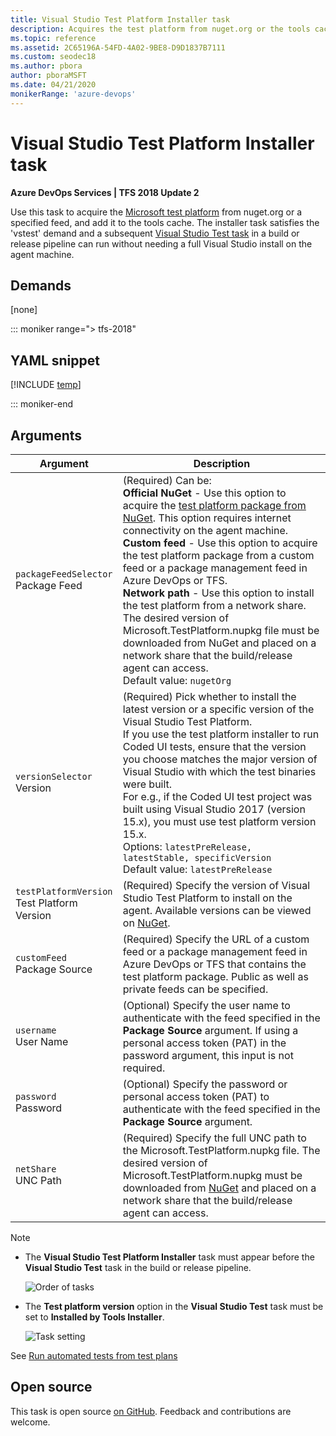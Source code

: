 ```yaml
---
title: Visual Studio Test Platform Installer task
description: Acquires the test platform from nuget.org or the tools cache and can allow you to run tests and collect diagnostic data
ms.topic: reference
ms.assetid: 2C65196A-54FD-4A02-9BE8-D9D1837B7111
ms.custom: seodec18
ms.author: pbora
author: pboraMSFT
ms.date: 04/21/2020
monikerRange: 'azure-devops'
---
```


# Visual Studio Test Platform Installer task

**Azure DevOps Services | TFS 2018 Update 2**

Use this task to acquire the [Microsoft test platform](https://www.nuget.org/packages/Microsoft.TestPlatform/)
from nuget.org or a specified feed, and add it to the tools cache. The installer task satisfies the 'vstest'
demand and a subsequent [Visual Studio Test task](../test/vstest.md)
in a build or release pipeline can run without needing a full Visual Studio install on the agent machine.

## Demands

[none]

::: moniker range="> tfs-2018"

## YAML snippet

[!INCLUDE [temp](../includes/yaml/VsTestPlatformToolInstallerV1.md)]

::: moniker-end

## Arguments

| Argument                                         | Description                                                                                                                                                                                                                                                                                                                                                                                                                                                                                                                                                                                                                                                                           |
| ------------------------------------------------ | ------------------------------------------------------------------------------------------------------------------------------------------------------------------------------------------------------------------------------------------------------------------------------------------------------------------------------------------------------------------------------------------------------------------------------------------------------------------------------------------------------------------------------------------------------------------------------------------------------------------------------------------------------------------------------------- |
| `packageFeedSelector`<br/>Package Feed           | (Required) Can be: <br />**Official NuGet** - Use this option to acquire the [test platform package from NuGet](https://www.nuget.org/packages/Microsoft.TestPlatform/). This option requires internet connectivity on the agent machine.<br />**Custom feed** - Use this option to acquire the test platform package from a custom feed or a package management feed in Azure DevOps or TFS.<br />**Network path** - Use this option to install the test platform from a network share. The desired version of Microsoft.TestPlatform.nupkg file must be downloaded from NuGet and placed on a network share that the build/release agent can access.<br />Default value: `nugetOrg` |
| `versionSelector`<br/> Version                   | (Required) Pick whether to install the latest version or a specific version of the Visual Studio Test Platform. <br/>If you use the test platform installer to run Coded UI tests, ensure that the version you choose matches the major version of Visual Studio with which the test binaries were built.<br/> For e.g., if the Coded UI test project was built using Visual Studio 2017 (version 15.x), you must use test platform version 15.x.<br />Options: `latestPreRelease, latestStable, specificVersion` <br/>Default value: `latestPreRelease`                                                                                                                              |
| `testPlatformVersion`<br/> Test Platform Version | (Required) Specify the version of Visual Studio Test Platform to install on the agent. Available versions can be viewed on [NuGet](https://www.nuget.org/packages/Microsoft.TestPlatform/).                                                                                                                                                                                                                                                                                                                                                                                                                                                                                           |
| `customFeed`<br/> Package Source                 | (Required) Specify the URL of a custom feed or a package management feed in Azure DevOps or TFS that contains the test platform package. Public as well as private feeds can be specified.                                                                                                                                                                                                                                                                                                                                                                                                                                                                                            |
| `username`<br/> User Name                        | (Optional) Specify the user name to authenticate with the feed specified in the **Package Source** argument. If using a personal access token (PAT) in the password argument, this input is not required.                                                                                                                                                                                                                                                                                                                                                                                                                                                                             |
| `password`<br/> Password                         | (Optional) Specify the password or personal access token (PAT) to authenticate with the feed specified in the **Package Source** argument.                                                                                                                                                                                                                                                                                                                                                                                                                                                                                                                                            |
| `netShare`<br/> UNC Path                         | (Required) Specify the full UNC path to the Microsoft.TestPlatform.nupkg file. The desired version of Microsoft.TestPlatform.nupkg must be downloaded from [NuGet](https://www.nuget.org/packages/Microsoft.TestPlatform/) and placed on a network share that the build/release agent can access.                                                                                                                                                                                                                                                                                                                                                                                     |

> [!NOTE]
>
> * The **Visual Studio Test Platform Installer** task must appear before the **Visual Studio Test** task in the build or release pipeline.
>
>   ![Order of tasks](media/tpinstaller1.png)
>
> * The **Test platform version** option in the **Visual Studio Test** task must be set to **Installed by Tools Installer**.
>
>   ![Task setting](media/tpinstaller2.png)

See [Run automated tests from test plans](../../../test/run-automated-tests-from-test-hub.md)

## Open source

This task is open source [on GitHub](https://github.com/Microsoft/azure-pipelines-tasks). Feedback and contributions are welcome.
